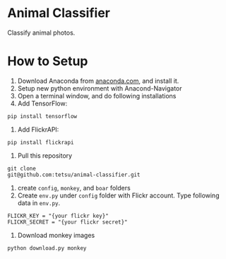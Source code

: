 # Animal Classifier
Classify animal photos.

# How to Setup

1. Download Anaconda from [anaconda.com](https://www.anaconda.com/), and install it.
1. Setup new python environment with Anacond-Navigator
1. Open a terminal window, and do following installations
1. Add TensorFlow:
  ```
  pip install tensorflow
  ```
1. Add FlickrAPI:
  ```
  pip install flickrapi
  ```
1. Pull this repository
  ```
  git clone
  git@github.com:tetsu/animal-classifier.git
  ```
1. create `config`, `monkey`, and `boar` folders
1. Create `env.py` under `config` folder with Flickr account. Type following data in `env.py`.
  ```
  FLICKR_KEY = "{your flickr key}"
  FLICKR_SECRET = "{your flickr secret}"
  ```
1. Download monkey images
  ```
  python download.py monkey
  ```
